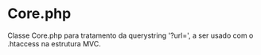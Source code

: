 # Core.php
Classe Core.php para tratamento da querystring '?url=', a ser usado com o .htaccess na estrutura MVC.
